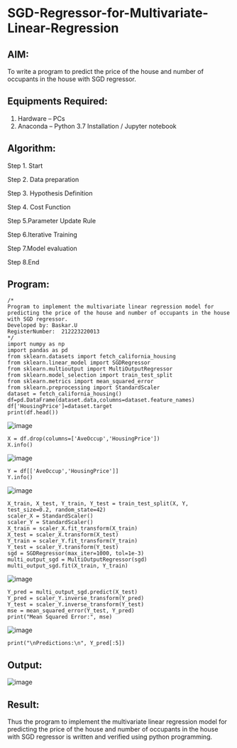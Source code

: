 # SGD-Regressor-for-Multivariate-Linear-Regression

## AIM:
To write a program to predict the price of the house and number of occupants in the house with SGD regressor.

## Equipments Required:
1. Hardware – PCs
2. Anaconda – Python 3.7 Installation / Jupyter notebook

## Algorithm:
Step 1. Start

Step 2. Data preparation

Step 3. Hypothesis Definition

Step 4. Cost Function

Step 5.Parameter Update Rule

Step 6.Iterative Training

Step 7.Model evaluation

Step 8.End 

## Program:
```
/*
Program to implement the multivariate linear regression model for predicting the price of the house and number of occupants in the house with SGD regressor.
Developed by: Baskar.U
RegisterNumber:  212223220013
*/
import numpy as np
import pandas as pd
from sklearn.datasets import fetch_california_housing
from sklearn.linear_model import SGDRegressor
from sklearn.multioutput import MultiOutputRegressor
from sklearn.model_selection import train_test_split
from sklearn.metrics import mean_squared_error
from sklearn.preprocessing import StandardScaler
dataset = fetch_california_housing()
df=pd.DataFrame(dataset.data,columns=dataset.feature_names)
df['HousingPrice']=dataset.target
print(df.head())
```
![image](https://github.com/user-attachments/assets/fee20386-8a11-4864-b68a-3b314bf11881)
```
X = df.drop(columns=['AveOccup','HousingPrice'])
X.info()
```
![image](https://github.com/user-attachments/assets/30c73843-e1b9-4efa-bfa3-7e5acee028bf)
```
Y = df[['AveOccup','HousingPrice']]
Y.info()
```
![image](https://github.com/user-attachments/assets/a64bc3aa-efa9-4344-8182-a205a6fef2d5)
```
X_train, X_test, Y_train, Y_test = train_test_split(X, Y, test_size=0.2, random_state=42)
scaler_X = StandardScaler()
scaler_Y = StandardScaler()
X_train = scaler_X.fit_transform(X_train)
X_test = scaler_X.transform(X_test)
Y_train = scaler_Y.fit_transform(Y_train)
Y_test = scaler_Y.transform(Y_test)
sgd = SGDRegressor(max_iter=1000, tol=1e-3)
multi_output_sgd = MultiOutputRegressor(sgd)
multi_output_sgd.fit(X_train, Y_train)
```
![image](https://github.com/user-attachments/assets/0c52cb44-53f0-4c05-863b-f60707f6995f)
```
Y_pred = multi_output_sgd.predict(X_test)
Y_pred = scaler_Y.inverse_transform(Y_pred)
Y_test = scaler_Y.inverse_transform(Y_test)
mse = mean_squared_error(Y_test, Y_pred)
print("Mean Squared Error:", mse)
```
![image](https://github.com/user-attachments/assets/61123b39-d946-45fc-a0b2-fab72e7f6b38)

```
print("\nPredictions:\n", Y_pred[:5])
```

## Output:
![image](https://github.com/user-attachments/assets/4d040a93-87b8-44b8-86bd-9c49b706b15e)



## Result:
Thus the program to implement the multivariate linear regression model for predicting the price of the house and number of occupants in the house with SGD regressor is written and verified using python programming.
